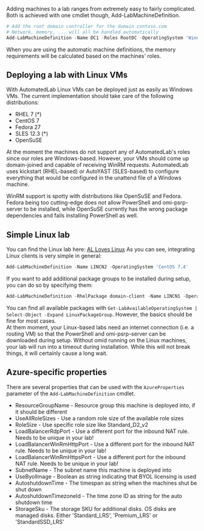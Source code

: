 Adding machines to a lab ranges from extremely easy to fairly complicated. Both is achieved with one cmdlet though, Add-LabMachineDefinition.

```powershell
# Add the root domain controller for the domain contoso.com
# Network, memory, ... will all be handled automatically
Add-LabMachineDefinition -Name DC1 -Roles RootDC -OperatingSystem 'Windows Server 2019 Datacenter' -Domain contoso.com
```

When you are using the automatic machine definitions, the memory requirements will be calculated based on the machines' roles.

## Deploying a lab with Linux VMs
With AutomatedLab Linux VMs can be deployed just as easily as Windows VMs. The current implementation should take care of the following distributions:
- RHEL 7 (*)
- CentOS 7
- Fedora 27
- SLES 12.3 (*)
- OpenSuSE

At the moment the machines do not support any of AutomatedLab's roles since our roles are Windows-based. However, your VMs should come up domain-joined and capable of receiving WinRM requests. AutomatedLab uses kickstart (RHEL-based) or AutoYAST (SLES-based) to configure everything that would be configured in the unattend file of a Windows machine.

WinRM support is spotty with distributions like OpenSuSE and Fedora. Fedora being too cutting-edge does not allow PowerShell and omi-psrp-server to be installed, while OpenSuSE currently has the wrong package dependencies and fails installing PowerShell as well.

## Simple Linux lab
You can find the Linux lab here: [AL Loves Linux](https://github.com/AutomatedLab/AutomatedLab/blob/develop/LabSources/SampleScripts/HyperV/AL%20Loves%20Linux.ps1)
As you can see, integrating Linux clients is very simple in general:  
```powershell
Add-LabMachineDefinition -Name LINCN2 -OperatingSystem 'CentOS 7.4'
```  
If you want to add additional package groups to be installed during setup, you can do so by specifying them:  
```powershell
Add-LabMachineDefinition -RhelPackage domain-client -Name LINCN1 -OperatingSystem 'CentOS 7.4' -DomainName contoso.com
```  
You can find all available packages with ```Get-LabAvailableOperatingSystem | Select-Object -Expand LinuxPackageGroup```. However, the basics should be fine for most cases.  
At them moment, your Linux-based labs need an internet connection (i.e. a routing VM) so that the PowerShell and omi-psrp-server can be downloaded during setup. Without omid running on the Linux machines, your lab will run into a timeout during installation. While this will not break things, it will certainly cause a long wait.

## Azure-specific properties

There are several properties that can be used with the `AzureProperties` parameter of the `Add-LabMachineDefinition` cmdlet.

- ResourceGroupName - Resource group this machine is deployed into, if it should be different
- UseAllRoleSizes - Use a random role size of the available role sizes
- RoleSize - Use specific role size like Standard_D2_v2
- LoadBalancerRdpPort - Use a different port for the inbound NAT rule. Needs to be unique in your lab!
- LoadBalancerWinRmHttpPort - Use a different port for the inbound NAT rule. Needs to be unique in your lab!
- LoadBalancerWinRmHttpsPort - Use a different port for the inbound NAT rule. Needs to be unique in your lab!
- SubnetName - The subnet name this machine is deployed into
- UseByolImage - Boolean as string indicating that BYOL licensing is used
- AutoshutdownTime - The timespan as string when the machines shut be shut down
- AutoshutdownTimezoneId - The time zone ID as string for the auto shutdown time
- StorageSku - The storage SKU for additional disks. OS disks are managed disks. Either 'Standard_LRS', 'Premium_LRS' or 'StandardSSD_LRS'